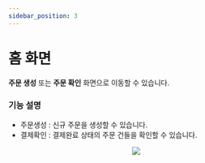 ```yaml
---
sidebar_position: 3
---
```


# 홈 화면

**주문 생성** 또는 **주문 확인** 화면으로 이동할 수 있습니다.

### 기능 설명 
- 주문생성 : 신규 주문을 생성할 수 있습니다.
- 결제확인 : 결제완료 상태의 주문 건들을 확인할 수 있습니다.

<p align='center'>
    <img
    src={require('./img/home.png').default}
    className='webDocsImage'
    />
</p>

